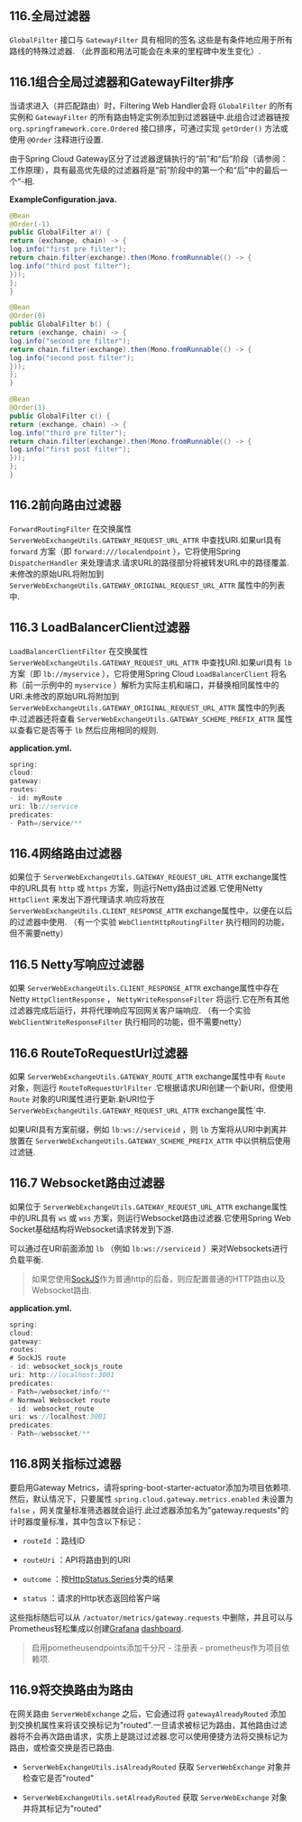 ## 116.全局过滤器

`GlobalFilter` 接口与 `GatewayFilter` 具有相同的签名.这些是有条件地应用于所有路线的特殊过滤器. （此界面和用法可能会在未来的里程碑中发生变化）.

## 116.1组合全局过滤器和GatewayFilter排序

当请求进入（并匹配路由）时，Filtering Web Handler会将 `GlobalFilter` 的所有实例和 `GatewayFilter` 的所有路由特定实例添加到过滤器链中.此组合过滤器链按 `org.springframework.core.Ordered` 接口排序，可通过实现 `getOrder()` 方法或使用 `@Order` 注释进行设置.

由于Spring Cloud Gateway区分了过滤器逻辑执行的“前”和“后”阶段（请参阅：工作原理），具有最高优先级的过滤器将是“前”阶段中的第一个和“后”中的最后一个“-相.

**ExampleConfiguration.java.** 

```java
@Bean
@Order(-1)
public GlobalFilter a() {
return (exchange, chain) -> {
log.info("first pre filter");
return chain.filter(exchange).then(Mono.fromRunnable(() -> {
log.info("third post filter");
}));
};
}

@Bean
@Order(0)
public GlobalFilter b() {
return (exchange, chain) -> {
log.info("second pre filter");
return chain.filter(exchange).then(Mono.fromRunnable(() -> {
log.info("second post filter");
}));
};
}

@Bean
@Order(1)
public GlobalFilter c() {
return (exchange, chain) -> {
log.info("third pre filter");
return chain.filter(exchange).then(Mono.fromRunnable(() -> {
log.info("first post filter");
}));
};
}
```

## 116.2前向路由过滤器

`ForwardRoutingFilter` 在交换属性 `ServerWebExchangeUtils.GATEWAY_REQUEST_URL_ATTR` 中查找URI.如果url具有 `forward` 方案（即 `forward:///localendpoint` ），它将使用Spring  `DispatcherHandler` 来处理请求.请求URL的路径部分将被转发URL中的路径覆盖.未修改的原始URL将附加到 `ServerWebExchangeUtils.GATEWAY_ORIGINAL_REQUEST_URL_ATTR` 属性中的列表中.

## 116.3 LoadBalancerClient过滤器

`LoadBalancerClientFilter` 在交换属性 `ServerWebExchangeUtils.GATEWAY_REQUEST_URL_ATTR` 中查找URI.如果url具有 `lb` 方案（即 `lb://myservice` ），它将使用Spring Cloud  `LoadBalancerClient` 将名称（前一示例中的 `myservice` ）解析为实际主机和端口，并替换相同属性中的URI.未修改的原始URL将附加到 `ServerWebExchangeUtils.GATEWAY_ORIGINAL_REQUEST_URL_ATTR` 属性中的列表中.过滤器还将查看 `ServerWebExchangeUtils.GATEWAY_SCHEME_PREFIX_ATTR` 属性以查看它是否等于 `lb` 然后应用相同的规则.

**application.yml.** 

```java
spring:
cloud:
gateway:
routes:
- id: myRoute
uri: lb://service
predicates:
- Path=/service/**
```

## 116.4网络路由过滤器

如果位于 `ServerWebExchangeUtils.GATEWAY_REQUEST_URL_ATTR`  exchange属性中的URL具有 `http` 或 `https` 方案，则运行Netty路由过滤器.它使用Netty  `HttpClient` 来发出下游代理请求.响应将放在 `ServerWebExchangeUtils.CLIENT_RESPONSE_ATTR`  exchange属性中，以便在以后的过滤器中使用. （有一个实验 `WebClientHttpRoutingFilter` 执行相同的功能，但不需要netty）

## 116.5 Netty写响应过滤器

如果 `ServerWebExchangeUtils.CLIENT_RESPONSE_ATTR`  exchange属性中存在Netty  `HttpClientResponse` ， `NettyWriteResponseFilter` 将运行.它在所有其他过滤器完成后运行，并将代理响应写回网关客户端响应. （有一个实验 `WebClientWriteResponseFilter` 执行相同的功能，但不需要netty）

## 116.6 RouteToRequestUrl过滤器

如果 `ServerWebExchangeUtils.GATEWAY_ROUTE_ATTR`  exchange属性中有 `Route` 对象，则运行 `RouteToRequestUrlFilter` .它根据请求URI创建一个新URI，但使用 `Route` 对象的URI属性进行更新.新URI位于 `ServerWebExchangeUtils.GATEWAY_REQUEST_URL_ATTR`  exchange属性`中.

如果URI具有方案前缀，例如 `lb:ws://serviceid` ，则 `lb` 方案将从URI中剥离并放置在 `ServerWebExchangeUtils.GATEWAY_SCHEME_PREFIX_ATTR` 中以供稍后使用过滤链.

## 116.7 Websocket路由过滤器

如果位于 `ServerWebExchangeUtils.GATEWAY_REQUEST_URL_ATTR`  exchange属性中的URL具有 `ws` 或 `wss` 方案，则运行Websocket路由过滤器.它使用Spring Web Socket基础结构将Websocket请求转发到下游.

可以通过在URI前面添加 `lb` （例如 `lb:ws://serviceid` ）来对Websockets进行负载平衡.

> 如果您使用[SockJS](https://github.com/sockjs)作为普通http的后备，则应配置普通的HTTP路由以及Websocket路由.

**application.yml.** 

```java
spring:
cloud:
gateway:
routes:
# SockJS route
- id: websocket_sockjs_route
uri: http://localhost:3001
predicates:
- Path=/websocket/info/**
# Normwal Websocket route
- id: websocket_route
uri: ws://localhost:3001
predicates:
- Path=/websocket/**
```

## 116.8网关指标过滤器

要启用Gateway Metrics，请将spring-boot-starter-actuator添加为项目依赖项.然后，默认情况下，只要属性 `spring.cloud.gateway.metrics.enabled` 未设置为 `false` ，网关度量标准筛选器就会运行.此过滤器添加名为"gateway.requests"的计时器度量标准，其中包含以下标记：

-  `routeId` ：路线ID

-  `routeUri` ：API将路由到的URI

-  `outcome` ：按[HttpStatus.Series](https://docs.spring.io/spring-framework/docs/current/javadoc-api/org/springframework/http/HttpStatus.Series.html)分类的结果

-  `status` ：请求的Http状态返回给客户端

这些指标随后可以从 `/actuator/metrics/gateway.requests` 中删除，并且可以与Prometheus轻松集成以创建[Grafana](images/gateway-grafana-dashboard.jpeg) [dashboard](gateway-grafana-dashboard.json).

> 启用pometheusendpoints添加千分尺 - 注册表 -  prometheus作为项目依赖项.

## 116.9将交换路由为路由

在网关路由 `ServerWebExchange` 之后，它会通过将 `gatewayAlreadyRouted` 添加到交换机属性来将该交换标记为"routed".一旦请求被标记为路由，其他路由过滤器将不会再次路由请求，实质上是跳过过滤器.您可以使用便捷方法将交换标记为路由，或检查交换是否已路由.

-  `ServerWebExchangeUtils.isAlreadyRouted` 获取 `ServerWebExchange` 对象并检查它是否"routed"

-  `ServerWebExchangeUtils.setAlreadyRouted` 获取 `ServerWebExchange` 对象并将其标记为"routed"

